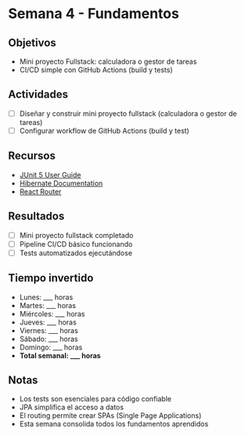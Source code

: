 # Semana 4 - Fundamentos

## Objetivos
- Mini proyecto Fullstack: calculadora o gestor de tareas
- CI/CD simple con GitHub Actions (build y tests)

## Actividades
- [ ] Diseñar y construir mini proyecto fullstack (calculadora o gestor de tareas)
- [ ] Configurar workflow de GitHub Actions (build y test)

## Recursos
- [JUnit 5 User Guide](https://junit.org/junit5/docs/current/user-guide/)
- [Hibernate Documentation](https://hibernate.org/orm/documentation/)
- [React Router](https://reactrouter.com/)

## Resultados
- [ ] Mini proyecto fullstack completado
- [ ] Pipeline CI/CD básico funcionando
- [ ] Tests automatizados ejecutándose

## Tiempo invertido
- Lunes: ___ horas
- Martes: ___ horas
- Miércoles: ___ horas
- Jueves: ___ horas
- Viernes: ___ horas
- Sábado: ___ horas
- Domingo: ___ horas
- **Total semanal: ___ horas**

## Notas
- Los tests son esenciales para código confiable
- JPA simplifica el acceso a datos
- El routing permite crear SPAs (Single Page Applications)
- Esta semana consolida todos los fundamentos aprendidos
